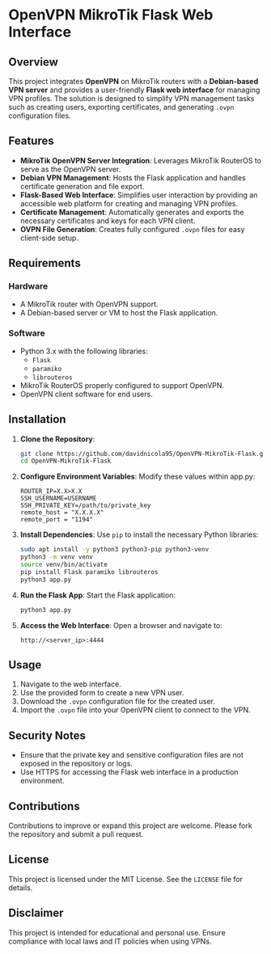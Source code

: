 # OpenVPN MikroTik Flask Web Interface

## Overview
This project integrates **OpenVPN** on MikroTik routers with a **Debian-based VPN server** and provides a user-friendly **Flask web interface** for managing VPN profiles. The solution is designed to simplify VPN management tasks such as creating users, exporting certificates, and generating `.ovpn` configuration files.

## Features
- **MikroTik OpenVPN Server Integration**: Leverages MikroTik RouterOS to serve as the OpenVPN server.
- **Debian VPN Management**: Hosts the Flask application and handles certificate generation and file export.
- **Flask-Based Web Interface**: Simplifies user interaction by providing an accessible web platform for creating and managing VPN profiles.
- **Certificate Management**: Automatically generates and exports the necessary certificates and keys for each VPN client.
- **OVPN File Generation**: Creates fully configured `.ovpn` files for easy client-side setup.

## Requirements
### Hardware
- A MikroTik router with OpenVPN support.
- A Debian-based server or VM to host the Flask application.

### Software
- Python 3.x with the following libraries:
  - `Flask`
  - `paramiko`
  - `librouteros`
- MikroTik RouterOS properly configured to support OpenVPN.
- OpenVPN client software for end users.

## Installation
1. **Clone the Repository**:
   ```bash
   git clone https://github.com/davidnicola95/OpenVPN-MikroTik-Flask.git
   cd OpenVPN-MikroTik-Flask
   ```
   
2. **Configure Environment Variables**:
   Modify these values within app.py:
   ```plaintext
   ROUTER_IP=X.X>X.X
   SSH_USERNAME=USERNAME
   SSH_PRIVATE_KEY=/path/to/private_key
   remote_host = "X.X.X.X"
   remote_port = "1194"
   ```

3. **Install Dependencies**:
   Use `pip` to install the necessary Python libraries:
   ```bash
   sudo apt install -y python3 python3-pip python3-venv
   python3 -m venv venv
   source venv/bin/activate
   pip install Flask paramiko librouteros
   python3 app.py
   ```

4. **Run the Flask App**:
   Start the Flask application:
   ```bash
   python3 app.py
   ```

5. **Access the Web Interface**:
   Open a browser and navigate to:
   ```
   http://<server_ip>:4444
   ```

## Usage
1. Navigate to the web interface.
2. Use the provided form to create a new VPN user.
3. Download the `.ovpn` configuration file for the created user.
4. Import the `.ovpn` file into your OpenVPN client to connect to the VPN.

## Security Notes
- Ensure that the private key and sensitive configuration files are not exposed in the repository or logs.
- Use HTTPS for accessing the Flask web interface in a production environment.

## Contributions
Contributions to improve or expand this project are welcome. Please fork the repository and submit a pull request.

## License
This project is licensed under the MIT License. See the `LICENSE` file for details.

## Disclaimer
This project is intended for educational and personal use. Ensure compliance with local laws and IT policies when using VPNs.

